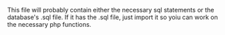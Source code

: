 This file will probably contain either the necessary sql statements or the database's .sql file. If it has the .sql file, just import it so yoiu can work on the necessary php functions.